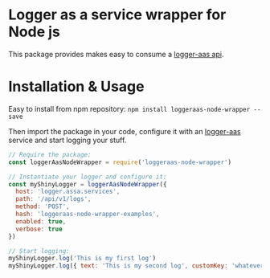 # Logger as a service wrapper for Node js
This package provides makes easy to consume a [logger-aas api](https://github.com/ass-a-service/logger-aas).

# Installation & Usage
Easy to install from npm repository:
`npm install loggeraas-node-wrapper --save`

Then import the package in your code, configure it with an [logger-aas](https://github.com/ass-a-service/logger-aas) service and start logging your stuff.
```javascript
// Require the package:
const loggerAasNodeWrapper = require('loggeraas-node-wrapper')

// Instantiate your logger and configure it:
const myShinyLogger = loggerAasNodeWrapper({
  host: 'logger.assa.services',
  path: '/api/v1/logs',
  method: 'POST',
  hash: 'loggeraas-node-wrapper-examples',
  enabled: true,
  verbose: true
})

// Start logging:
myShinyLogger.log('This is my first log')
myShinyLogger.log({ text: 'This is my second log', customKey: 'whatever' })
```
